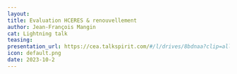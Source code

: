 ```yaml
---
layout:
title: Evaluation HCERES & renouvellement
author: Jean-François Mangin
cat: Lightning talk
teasing: 
presentation_url: https://cea.talkspirit.com/#/l/drives/8bdnaa?clip=all&type=drive
icon: default.png
date: 2023-10-2
---
```

